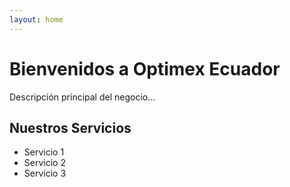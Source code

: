 ```yaml
---
layout: home
---
```


# Bienvenidos a Optimex Ecuador

Descripción principal del negocio...

## Nuestros Servicios
- Servicio 1
- Servicio 2
- Servicio 3
